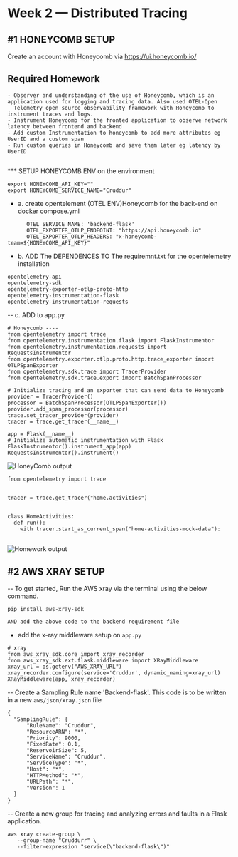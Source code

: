 # Week 2 — Distributed Tracing

## #1 HONEYCOMB SETUP
Create an account with Honeycomb via https://ui.honeycomb.io/


## Required Homework

```
- Observer and understanding of the use of Honeycomb, which is an application used for logging and tracing data. Also used OTEL-Open 
  Telemetry open source observability framework with Honeycomb to instrument traces and logs.
- Instrument Honeycomb for the fronted application to observe network latency between frontend and backend
- Add custom Instrumentation to honeycomb to add more attributes eg UserID and a custom span
- Run custom queries in Honeycomb and save them later eg latency by UserID


```

*** SETUP HONEYCOMB ENV on the environment

```
export HONEYCOMB_API_KEY=""
export HONEYCOMB_SERVICE_NAME="Cruddur"
```
- a. create opentelement (OTEL ENV)Honeycomb for the back-end on docker compose.yml
```
      OTEL_SERVICE_NAME: 'backend-flask'
      OTEL_EXPORTER_OTLP_ENDPOINT: "https://api.honeycomb.io"
      OTEL_EXPORTER_OTLP_HEADERS: "x-honeycomb-team=${HONEYCOMB_API_KEY}" 
````
- b. ADD The DEPENDENCES TO The requiremnt.txt for the opentelemetry installation
```
opentelemetry-api 
opentelemetry-sdk 
opentelemetry-exporter-otlp-proto-http 
opentelemetry-instrumentation-flask 
opentelemetry-instrumentation-requests

```

-- c. ADD to app.py

```
# Honeycomb ----
from opentelemetry import trace
from opentelemetry.instrumentation.flask import FlaskInstrumentor
from opentelemetry.instrumentation.requests import RequestsInstrumentor
from opentelemetry.exporter.otlp.proto.http.trace_exporter import OTLPSpanExporter
from opentelemetry.sdk.trace import TracerProvider
from opentelemetry.sdk.trace.export import BatchSpanProcessor

# Initialize tracing and an exporter that can send data to Honeycomb
provider = TracerProvider()
processor = BatchSpanProcessor(OTLPSpanExporter())
provider.add_span_processor(processor)
trace.set_tracer_provider(provider)
tracer = trace.get_tracer(__name__)

app = Flask(__name__)
# Initialize automatic instrumentation with Flask
FlaskInstrumentor().instrument_app(app)
RequestsInstrumentor().instrument()

```


![HoneyComb output](assest/oneycomb.png)

```
from opentelemetry import trace


tracer = trace.get_tracer("home.activities")

       
class HomeActivities:
  def run():
    with tracer.start_as_current_span("home-activities-mock-data"):
 ```

## 
  ![Homework output](assest/honey%20traces.png)

## #2 AWS XRAY SETUP

-- To get started, Run the AWS xray via the terminal using the below command.
```
pip install aws-xray-sdk

AND add the above code to the backend requirement file
```

- add the x-ray middleware setup on `app.py`
```
# xray
from aws_xray_sdk.core import xray_recorder
from aws_xray_sdk.ext.flask.middleware import XRayMiddleware
xray_url = os.getenv("AWS_XRAY_URL")
xray_recorder.configure(service='Cruddur', dynamic_naming=xray_url)
XRayMiddleware(app, xray_recorder)
```

-- Create a Sampling Rule name 'Backend-flask'. This code is to be written in a new  `aws/json/xray.json` file
```
{
  "SamplingRule": {
      "RuleName": "Cruddur",
      "ResourceARN": "*",
      "Priority": 9000,
      "FixedRate": 0.1,
      "ReservoirSize": 5,
      "ServiceName": "Cruddur",
      "ServiceType": "*",
      "Host": "*",
      "HTTPMethod": "*",
      "URLPath": "*",
      "Version": 1
  }
}
```

-- Create a new group for tracing and analyzing errors and faults in a Flask application.
```
aws xray create-group \
   --group-name "Cruddurr" \
   --filter-expression "service(\"backend-flask\")"
```

